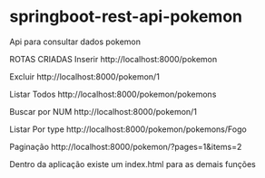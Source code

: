 # springboot-rest-api-pokemon
Api para consultar dados pokemon

ROTAS CRIADAS
Inserir
http://localhost:8000/pokemon

Excluir 
http://localhost:8000/pokemon/1

Listar Todos
http://localhost:8000/pokemon/pokemons

Buscar por NUM
http://localhost:8000/pokemon/1

Listar Por type
http://localhost:8000/pokemon/pokemons/Fogo

Paginação 
http://localhost:8000/pokemon/?pages=1&items=2

Dentro da aplicação existe um index.html para as demais funções
